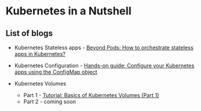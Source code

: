 # Kubernetes in a Nutshell

## List of blogs

- Kubernetes Stateless apps - [Beyond Pods: How to orchestrate stateless apps in Kubernetes?](https://dev.to/itnext/stateless-apps-in-kubernetes-beyond-pods-4p52)

- Kubernetes Configuration - [Hands-on guide: Configure your Kubernetes apps using the ConfigMap object](https://dev.to/itnext/hands-on-guide-configure-your-kubernetes-apps-using-the-configmap-object-44gj)

- Kubernetes Volumes
    - Part 1 - [Tutorial: Basics of Kubernetes Volumes (Part 1)](https://dev.to/itnext/tutorial-basics-of-kubernetes-volumes-part-1-jhm)
    - Part 2 - coming soon
